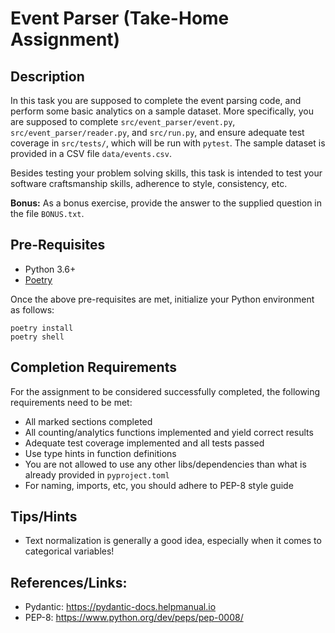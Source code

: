# Event Parser (Take-Home Assignment)

## Description

In this task you are supposed to complete the event parsing code, and perform some basic analytics on a sample dataset. More specifically,
you are supposed to complete `src/event_parser/event.py`, `src/event_parser/reader.py`, and `src/run.py`, and ensure adequate test coverage 
in `src/tests/`, which will be run with `pytest`. The sample dataset is provided in a CSV file `data/events.csv`.

Besides testing your problem solving skills, this task is intended to test your software craftsmanship skills, adherence to style, consistency, etc.

__Bonus:__ As a bonus exercise, provide the answer to the supplied question in the file `BONUS.txt`.

## Pre-Requisites

* Python 3.6+
* [Poetry](https://python-poetry.org)

Once the above pre-requisites are met, initialize your Python environment as follows:

```
poetry install
poetry shell
```

## Completion Requirements

For the assignment to be considered successfully completed, the following requirements need to be met:

* All marked sections completed
* All counting/analytics functions implemented and yield correct results
* Adequate test coverage implemented and all tests passed
* Use type hints in function definitions
* You are not allowed to use any other libs/dependencies than what is already provided in `pyproject.toml`
* For naming, imports, etc, you should adhere to PEP-8 style guide

## Tips/Hints

* Text normalization is generally a good idea, especially when it comes to categorical variables!

## References/Links:

* Pydantic: https://pydantic-docs.helpmanual.io
* PEP-8: https://www.python.org/dev/peps/pep-0008/